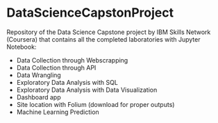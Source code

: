 # DataScienceCapstonProject

Repository of the Data Science Capstone project by IBM Skills Network (Coursera) that contains all the completed laboratories with Jupyter Notebook:

- Data Collection through Webscrapping
- Data Collection through API
- Data Wrangling
- Exploratory Data Analysis with SQL
- Exploratory Data Analysis with Data Visualization
- Dashboard app
- Site location with Folium (download for proper outputs)
- Machine Learning Prediction

